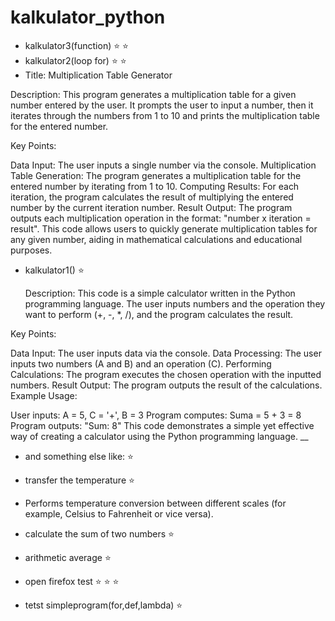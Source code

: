 # kalkulator_python 
- kalkulator3(function) :star: :star:
- kalkulator2(loop for) :star: :star:
- Title: Multiplication Table Generator

Description:
This program generates a multiplication table for a given number entered by the user. It prompts the user to input a number, then it iterates through the numbers from 1 to 10 and prints the multiplication table for the entered number.

Key Points:

Data Input: The user inputs a single number via the console.
Multiplication Table Generation: The program generates a multiplication table for the entered number by iterating from 1 to 10.
Computing Results: For each iteration, the program calculates the result of multiplying the entered number by the current iteration number.
Result Output: The program outputs each multiplication operation in the format: "number x iteration = result".
This code allows users to quickly generate multiplication tables for any given number, aiding in mathematical calculations and educational purposes.



- kalkulator1() :star:
  
  Description:
This code is a simple calculator written in the Python programming language. The user inputs numbers and the operation they want to perform (+, -, *, /), and the program calculates the result.

Key Points:

Data Input: The user inputs data via the console.
Data Processing: The user inputs two numbers (A and B) and an operation (C).
Performing Calculations: The program executes the chosen operation with the inputted numbers.
Result Output: The program outputs the result of the calculations.
Example Usage:

User inputs: A = 5, C = '+', B = 3
Program computes: Suma = 5 + 3 = 8
Program outputs: "Sum: 8"
This code demonstrates a simple yet effective way of creating a calculator using the Python programming language.
__
- and something else like: :star:
- transfer the temperature :star:
- Performs temperature conversion between different scales (for example, Celsius to Fahrenheit or vice versa).
  
- calculate the sum of two numbers :star:
- arithmetic average :star:
- open firefox test :star: :star: :star:
- tetst simpleprogram(for,def,lambda) :star:

